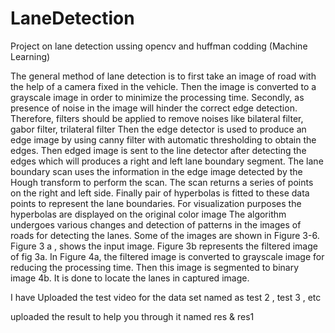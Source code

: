 # LaneDetection
Project on lane detection ussing opencv and huffman codding (Machine Learning)

The general method of lane detection is to first take an image of road with the help of a camera fixed in the vehicle. Then the image is converted to a grayscale image in order to minimize the processing time. Secondly, as presence of noise in the image will hinder the correct edge detection. Therefore, filters should be applied to remove noises like bilateral filter, gabor filter, trilateral filter Then the edge detector is used to produce an edge image by using canny filter with automatic thresholding to obtain the edges. Then edged image is sent to the line detector after detecting the edges which will produces a right and left lane boundary segment. The lane boundary scan uses the information in the edge image detected by the Hough transform to perform the scan. The scan returns a series of points on the right and left side. Finally pair of hyperbolas is fitted to these data points to represent the lane boundaries. For visualization purposes the hyperbolas are displayed on the original color image 
The algorithm undergoes various changes and detection of patterns in the images of roads for detecting the lanes. Some of the images are shown in Figure 3-6. Figure 3 a , shows the input image. Figure 3b represents the filtered image of fig 3a. In Figure 4a, the filtered image is converted to grayscale image for reducing the processing time. Then this image is segmented to binary image 4b. It is done to locate the lanes in captured image.

I have Uploaded the test video for the data set named as test 2 , test 3 , etc

uploaded the result to help you through it named res & res1

